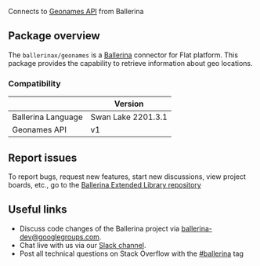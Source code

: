 Connects to [Geonames API](https://www.geonames.org/export/JSON-webservices.html) from Ballerina

## Package overview
The `ballerinax/geonames` is a [Ballerina](https://ballerina.io/) connector for Flat platform. This package provides the capability to retrieve information about geo locations. 

### Compatibility
|                    | Version          |
|--------------------|------------------|
| Ballerina Language |  Swan Lake 2201.3.1|
| Geonames API       |  v1              |

## Report issues
To report bugs, request new features, start new discussions, view project boards, etc., go to the [Ballerina Extended Library repository](https://github.com/ballerina-platform/ballerina-extended-library)

## Useful links
- Discuss code changes of the Ballerina project via [ballerina-dev@googlegroups.com](mailto:ballerina-dev@googlegroups.com).
- Chat live with us via our [Slack channel](https://ballerina.io/community/slack/).
- Post all technical questions on Stack Overflow with the [#ballerina](https://stackoverflow.com/questions/tagged/ballerina) tag
